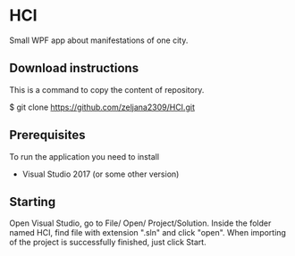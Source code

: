 # HCI
Small WPF app about manifestations of one city. 

## Download instructions 

This is a command to copy the content of repository.

$ git clone https://github.com/zeljana2309/HCI.git

## Prerequisites

To run the application you need to install

* Visual Studio 2017 (or some other version)

## Starting 

Open Visual Studio, go to File/ Open/ Project/Solution. Inside the folder named HCI, find file with extension ".sln" and click "open". When importing of the project is successfully finished, just click Start. 
